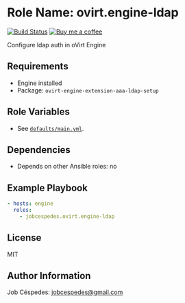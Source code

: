 Role Name: ovirt.engine-ldap
=========

[![Build Status](https://travis-ci.org/jobcespedes/ovirt.engine-ldap.svg?branch=master)](https://travis-ci.org/jobcespedes/ansible_ovirt.engine-ldap) [![Buy me a coffee](https://img.shields.io/badge/$-BuyMeACoffee-blue.svg)](https://www.buymeacoffee.com/jobcespedes)

Configure ldap auth in oVirt Engine

Requirements
------------

- Engine installed
- Package: `ovirt-engine-extension-aaa-ldap-setup`

Role Variables
--------------

- See [`defaults/main.yml`](defaults/main.yml).

Dependencies
------------

- Depends on other Ansible roles: no

Example Playbook
----------------

```yaml
- hosts: engine
  roles:
    - jobcespedes.ovirt.engine-ldap
```

License
-------

MIT

Author Information
------------------

Job Céspedes: jobcespedes@gmail.com
